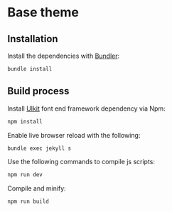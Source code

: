 # Base theme

## Installation
Install the dependencies with [Bundler](http://bundler.io/):

```bash
bundle install
```

## Build process

Install [UIkit](https://getuikit.com/) font end framework dependency via Npm:
```bash
npm install
```

Enable live browser reload with the following:
```bash
bundle exec jekyll s
```

Use the following commands to compile js scripts:
```bash
npm run dev
```

Compile and minify:
```bash
npm run build
```